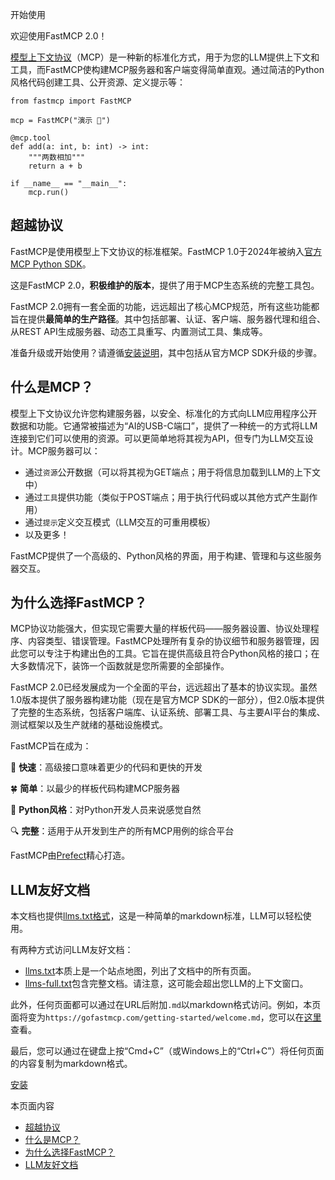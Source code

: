 开始使用

欢迎使用FastMCP 2.0！

[模型上下文协议](https://modelcontextprotocol.io/)（MCP）是一种新的标准化方式，用于为您的LLM提供上下文和工具，而FastMCP使构建MCP服务器和客户端变得简单直观。通过简洁的Python风格代码创建工具、公开资源、定义提示等：


```
from fastmcp import FastMCP

mcp = FastMCP("演示 🚀")

@mcp.tool
def add(a: int, b: int) -> int:
    """两数相加"""
    return a + b

if __name__ == "__main__":
    mcp.run()

```

## [​](https://gofastmcp.com/getting-started/welcome\#beyond-the-protocol)  超越协议

FastMCP是使用模型上下文协议的标准框架。FastMCP 1.0于2024年被纳入[官方MCP Python SDK](https://github.com/modelcontextprotocol/python-sdk)。

这是FastMCP 2.0，**积极维护的版本**，提供了用于MCP生态系统的完整工具包。

FastMCP 2.0拥有一套全面的功能，远远超出了核心MCP规范，所有这些功能都旨在提供**最简单的生产路径**。其中包括部署、认证、客户端、服务器代理和组合、从REST API生成服务器、动态工具重写、内置测试工具、集成等。

准备升级或开始使用？请遵循[安装说明](https://gofastmcp.com/getting-started/installation)，其中包括从官方MCP SDK升级的步骤。

## [​](https://gofastmcp.com/getting-started/welcome\#what-is-mcp%3F)  什么是MCP？

模型上下文协议允许您构建服务器，以安全、标准化的方式向LLM应用程序公开数据和功能。它通常被描述为“AI的USB-C端口”，提供了一种统一的方式将LLM连接到它们可以使用的资源。可以更简单地将其视为API，但专门为LLM交互设计。MCP服务器可以：

- 通过`资源`公开数据（可以将其视为GET端点；用于将信息加载到LLM的上下文中）
- 通过`工具`提供功能（类似于POST端点；用于执行代码或以其他方式产生副作用）
- 通过`提示`定义交互模式（LLM交互的可重用模板）
- 以及更多！

FastMCP提供了一个高级的、Python风格的界面，用于构建、管理和与这些服务器交互。

## [​](https://gofastmcp.com/getting-started/welcome\#why-fastmcp%3F)  为什么选择FastMCP？

MCP协议功能强大，但实现它需要大量的样板代码——服务器设置、协议处理程序、内容类型、错误管理。FastMCP处理所有复杂的协议细节和服务器管理，因此您可以专注于构建出色的工具。它旨在提供高级且符合Python风格的接口；在大多数情况下，装饰一个函数就是您所需要的全部操作。

FastMCP 2.0已经发展成为一个全面的平台，远远超出了基本的协议实现。虽然1.0版本提供了服务器构建功能（现在是官方MCP SDK的一部分），但2.0版本提供了完整的生态系统，包括客户端库、认证系统、部署工具、与主要AI平台的集成、测试框架以及生产就绪的基础设施模式。

FastMCP旨在成为：

🚀 **快速**：高级接口意味着更少的代码和更快的开发

🍀 **简单**：以最少的样板代码构建MCP服务器

🐍 **Python风格**：对Python开发人员来说感觉自然

🔍 **完整**：适用于从开发到生产的所有MCP用例的综合平台

FastMCP由[Prefect](https://www.prefect.io/)精心打造。

## [​](https://gofastmcp.com/getting-started/welcome\#llm-friendly-docs)  LLM友好文档

本文档也提供[llms.txt格式](https://llmstxt.org/)，这是一种简单的markdown标准，LLM可以轻松使用。

有两种方式访问LLM友好文档：

- [llms.txt](https://gofastmcp.com/llms.txt)本质上是一个站点地图，列出了文档中的所有页面。
- [llms-full.txt](https://gofastmcp.com/llms-full.txt)包含完整文档。请注意，这可能会超出您LLM的上下文窗口。

此外，任何页面都可以通过在URL后附加`.md`以markdown格式访问。例如，本页面将变为`https://gofastmcp.com/getting-started/welcome.md`，您可以在[这里](https://gofastmcp.com/getting-started/welcome.md)查看。

最后，您可以通过在键盘上按“Cmd+C”（或Windows上的“Ctrl+C”）将任何页面的内容复制为markdown格式。

[安装](https://gofastmcp.com/getting-started/installation)

本页面内容

- [超越协议](https://gofastmcp.com/getting-started/welcome#beyond-the-protocol)
- [什么是MCP？](https://gofastmcp.com/getting-started/welcome#what-is-mcp%3F)
- [为什么选择FastMCP？](https://gofastmcp.com/getting-started/welcome#why-fastmcp%3F)
- [LLM友好文档](https://gofastmcp.com/getting-started/welcome#llm-friendly-docs)